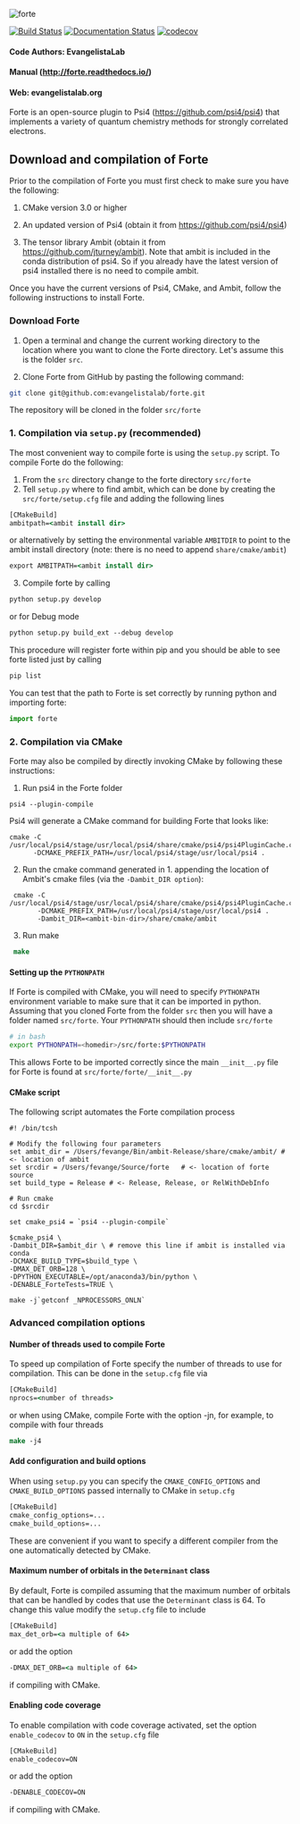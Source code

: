 ![forte](lib/logos/forte_motologo_github.gif)

[![Build Status](https://travis-ci.org/evangelistalab/forte.svg?branch=master)](https://travis-ci.org/evangelistalab/forte)
[![Documentation Status](https://readthedocs.org/projects/forte/badge/?version=latest)](http://forte.readthedocs.io/en/latest/?badge=latest)
[![codecov](https://codecov.io/gh/evangelistalab/forte/branch/master/graph/badge.svg)](https://codecov.io/gh/evangelistalab/forte)

#### Code Authors: EvangelistaLab

#### Manual (http://forte.readthedocs.io/)
#### Web: evangelistalab.org

Forte is an open-source plugin to Psi4 (https://github.com/psi4/psi4) that implements a variety of quantum chemistry methods
for strongly correlated electrons.

## Download and compilation of Forte

Prior to the compilation of Forte you must first check to make sure you have the following:

1. CMake version 3.0 or higher

2. An updated version of Psi4 (obtain it from https://github.com/psi4/psi4)

3. The tensor library Ambit (obtain it from https://github.com/jturney/ambit). Note that ambit is included in the conda distribution of psi4. So if you already have the latest version of psi4 installed there is no need to compile ambit.


Once you have the current versions of Psi4, CMake, and Ambit, follow the following instructions to install Forte.

### Download Forte

1. Open a terminal and change the current working directory to the location where you want to clone the Forte directory.
Let's assume this is the folder `src`.

2. Clone Forte from GitHub by pasting the following command:
```bash
git clone git@github.com:evangelistalab/forte.git
```
The repository will be cloned in the folder `src/forte`

### 1. Compilation via `setup.py` (recommended)

The most convenient way to compile forte is using the `setup.py` script. To compile Forte do the following:

1. From the `src` directory change to the forte directory `src/forte`
2. Tell `setup.py` where to find ambit, which can be done by creating the `src/forte/setup.cfg` file and adding the following lines
```tcsh
[CMakeBuild]
ambitpath=<ambit install dir>
```
or alternatively by setting the environmental variable `AMBITDIR` to point to the ambit install directory (note: there is no need to append `share/cmake/ambit`)
```tcsh
export AMBITPATH=<ambit install dir>
```
3. Compile forte by calling
```tcsh
python setup.py develop 
```
or for Debug mode
```tcsh
python setup.py build_ext --debug develop
```
This procedure will register forte within pip and you should be able to see forte listed just by calling
```tcsh
pip list
```
You can test that the path to Forte is set correctly by running python and importing forte:
```python
import forte
```

### 2. Compilation via CMake

Forte may also be compiled by directly invoking CMake by following these instructions:

1. Run psi4 in the Forte folder
  ```
  psi4 --plugin-compile
  ```
 Psi4 will generate a CMake command for building Forte that looks like:
  ```
  cmake -C /usr/local/psi4/stage/usr/local/psi4/share/cmake/psi4/psi4PluginCache.cmake
        -DCMAKE_PREFIX_PATH=/usr/local/psi4/stage/usr/local/psi4 .
  ```
 
 2. Run the cmake command generated in 1. appending the location of Ambit's cmake files (via the `-Dambit_DIR option`):
 ```
  cmake -C /usr/local/psi4/stage/usr/local/psi4/share/cmake/psi4/psi4PluginCache.cmake
        -DCMAKE_PREFIX_PATH=/usr/local/psi4/stage/usr/local/psi4 .
        -Dambit_DIR=<ambit-bin-dir>/share/cmake/ambit
 ```
 
 3. Run make
 ```tcsh
  make
 ```

#### Setting up the `PYTHONPATH`

If Forte is compiled with CMake, you will need to specify `PYTHONPATH` environment variable to make sure that it can be imported in python. Assuming that you cloned Forte from the folder `src` then you will have a folder named `src/forte`.
Your `PYTHONPATH` should then include `src/forte`
```bash
# in bash
export PYTHONPATH=<homedir>/src/forte:$PYTHONPATH 
```
This allows Forte to be imported correctly since the main `__init__.py` file for Forte is found at `src/forte/forte/__init__.py`


#### CMake script
The following script automates the Forte compilation process

```
#! /bin/tcsh

# Modify the following four parameters
set ambit_dir = /Users/fevange/Bin/ambit-Release/share/cmake/ambit/ # <- location of ambit
set srcdir = /Users/fevange/Source/forte   # <- location of forte source
set build_type = Release # <- Release, Release, or RelWithDebInfo

# Run cmake
cd $srcdir

set cmake_psi4 = `psi4 --plugin-compile`

$cmake_psi4 \
-Dambit_DIR=$ambit_dir \ # remove this line if ambit is installed via conda
-DCMAKE_BUILD_TYPE=$build_type \
-DMAX_DET_ORB=128 \
-DPYTHON_EXECUTABLE=/opt/anaconda3/bin/python \
-DENABLE_ForteTests=TRUE \

make -j`getconf _NPROCESSORS_ONLN`
```

### Advanced compilation options

#### **Number of threads used to compile Forte**
To speed up compilation of Forte specify the number of threads to use for compilation.
This can be done in the `setup.cfg` file via
```tcsh
[CMakeBuild]
nprocs=<number of threads>
```
or when using CMake, compile Forte with the option -jn, for example, to compile with four threads
```tcsh
make -j4
```

#### Add configuration and build options
When using `setup.py` you can specify the `CMAKE_CONFIG_OPTIONS` and `CMAKE_BUILD_OPTIONS` passed internally to CMake in `setup.cfg`
```tcsh
[CMakeBuild]
cmake_config_options=...
cmake_build_options=...
```
These are convenient if you want to specify a different compiler from the one automatically detected by CMake.

#### **Maximum number of orbitals in the `Determinant` class**
By default, Forte is compiled assuming that the maximum number of orbitals that can be handled by codes that use the `Determinant` class is 64. To change this value modify the `setup.cfg` file to include
```tcsh
[CMakeBuild]
max_det_orb=<a multiple of 64>
```
or add the option
```tcsh
-DMAX_DET_ORB=<a multiple of 64>
```
if compiling with CMake.

#### **Enabling code coverage**
To enable compilation with code coverage activated, set the option `enable_codecov` to `ON` in the `setup.cfg` file
  ```tcsh
  [CMakeBuild]
  enable_codecov=ON
  ```
or add the option
  ```tcsh
  -DENABLE_CODECOV=ON
  ```
if compiling with CMake.
